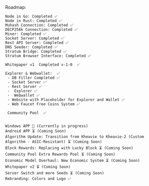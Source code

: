Roadmap:

    Node in Go: Completed ✅
    Node in Rust: Completed ✅
    Muhash Connection: Completed ✅
    DECP256k Connection: Completed ✅
    Miner: Completed ✅
    Socket Server: Completed ✅
    Rest API Server: Completed ✅
    DNS Seeder: Completed ✅ 
    Stratum Bridge: Completed ✅ 
    Stratum Browser Interface: Completed ✅ 

    Whitepaper v1  Completed v-1-0  ✅ 
    
    Explorer & Webwallet:  ✅
     - DB Filler Completed ✅
     - Socket Server ✅
     - Rest Server ✅
     -  Explorer ✅
     -  Webwallet ✅
     - Website with Placeholder for Explorer and Wallet ✅
     - Web Faucet Free Coins System ✅

     Community Pool  ✅


    Windows APP 🔄 (Currently in progress)
    Android APP ⏳ (Coming Soon)
    Algorithm Update: Transition from Kheavie to Kheavie-2 (Custom Algorithm - ASIC-Resistant) ⏳ (Coming Soon)
    Block Rewards: Replacing with Lucky Block ⏳ (Coming Soon)
    Community Pool Extra Rewards Pool ⏳ (Coming Soon)
    Economic Model Overhaul: New Economic System ⏳ (Coming Soon)
    Whitepaper v2 ⏳ (Coming Soon) 
    Server Switch and more Seeds ⏳ (Coming Soon) 
    Rebranding: Colors and Logo ✅
   

